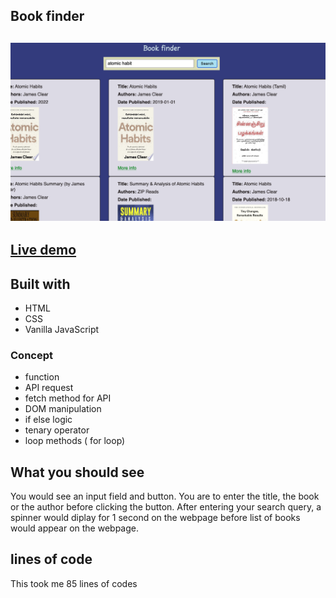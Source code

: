 ## Book finder

## ![Project preview](/assests/img/Screenshot%202023-12-17%20at%202.43.45%20PM.png)

## [Live demo](https://boook-finder.netlify.app/)

## Built with

- HTML
- CSS
- Vanilla JavaScript

### Concept

- function
- API request
- fetch method for API 
- DOM manipulation
- if else logic
- tenary operator
- loop methods ( for loop)

## What you should see

You would see an input field and button. You are to enter the title, the book or the author before clicking the button. After entering your search query, a spinner would diplay for 1 second on the webpage before list of books would appear on the webpage.

## lines of code

This took me 85 lines of codes
